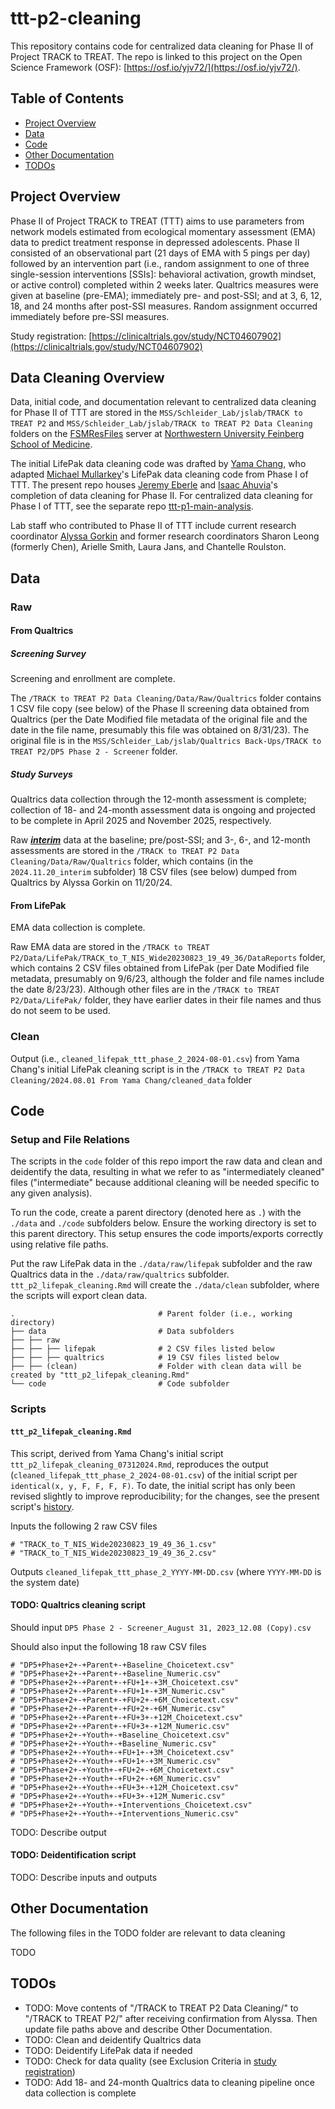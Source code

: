 # ttt-p2-cleaning

This repository contains code for centralized data cleaning for Phase II of Project TRACK to TREAT. The repo is linked to this project on the Open Science Framework (OSF): [https://osf.io/yjv72/](https://osf.io/yjv72/).

## Table of Contents

- [Project Overview](#project-overview)
- [Data](#data)
- [Code](#code)
- [Other Documentation](#other-documentation)
- [TODOs](#todos)

## Project Overview

Phase II of Project TRACK to TREAT (TTT) aims to use parameters from network models estimated from ecological momentary assessment (EMA) data to predict treatment response in depressed adolescents. Phase II consisted of an observational part (21 days of EMA with 5 pings per day) followed by an intervention part (i.e., random assignment to one of three single-session interventions [SSIs]: behavioral activation, growth mindset, or active control) completed within 2 weeks later. Qualtrics measures were given at baseline (pre-EMA); immediately pre- and post-SSI; and at 3, 6, 12, 18, and 24 months after post-SSI measures. Random assignment occurred immediately before pre-SSI measures.

Study registration: [https://clinicaltrials.gov/study/NCT04607902](https://clinicaltrials.gov/study/NCT04607902)

## Data Cleaning Overview

Data, initial code, and documentation relevant to centralized data cleaning for Phase II of TTT are stored in the `MSS/Schleider_Lab/jslab/TRACK to TREAT P2` and `MSS/Schleider_Lab/jslab/TRACK to TREAT P2 Data Cleaning` folders on the [FSMResFiles](https://www.feinberg.northwestern.edu/it/services/server-storage-and-data/research-data-storage.html) server at [Northwestern University Feinberg School of Medicine](https://www.feinberg.northwestern.edu/).

The initial LifePak data cleaning code was drafted by [Yama Chang](https://github.com/yamachang), who adapted [Michael Mullarkey](https://github.com/mcmullarkey)'s LifePak data cleaning code from Phase I of TTT. The present repo houses [Jeremy Eberle](https://github.com/jwe4ec) and [Isaac Ahuvia](https://github.com/isaacahuvia)'s completion of data cleaning for Phase II. For centralized data cleaning for Phase I of TTT, see the separate repo [ttt-p1-main-analysis](https://github.com/jwe4ec/ttt-p1-main-analysis).

Lab staff who contributed to Phase II of TTT include current research coordinator [Alyssa Gorkin](https://github.com/alyssagorkin) and former research coordinators Sharon Leong (formerly Chen), Arielle Smith, Laura Jans, and Chantelle Roulston.

## Data

### Raw

#### From Qualtrics

##### Screening Survey

Screening and enrollment are complete.

The `/TRACK to TREAT P2 Data Cleaning/Data/Raw/Qualtrics` folder contains 1 CSV file copy (see below) of the Phase II screening data obtained from Qualtrics (per the Date Modified file metadata of the original file and the date in the file name, presumably this file was obtained on 8/31/23). The original file is in the `MSS/Schleider_Lab/jslab/Qualtrics Back-Ups/TRACK to TREAT P2/DP5 Phase 2 - Screener` folder.

##### Study Surveys

Qualtrics data collection through the 12-month assessment is complete; collection of 18- and 24-month assessment data is ongoing and projected to be complete in April 2025 and November 2025, respectively.

Raw ***<ins>interim</ins>*** data at the baseline; pre/post-SSI; and 3-, 6-, and 12-month assessments are stored in the `/TRACK to TREAT P2 Data Cleaning/Data/Raw/Qualtrics` folder, which contains (in the `2024.11.20_interim` subfolder) 18 CSV files (see below) dumped from Qualtrics by Alyssa Gorkin on 11/20/24.

#### From LifePak

EMA data collection is complete.

Raw EMA data are stored in the `/TRACK to TREAT P2/Data/LifePak/TRACK_to_T_NIS_Wide20230823_19_49_36/DataReports` folder, which contains 2 CSV files obtained from LifePak (per Date Modified file metadata, presumably on 9/6/23, although the folder and file names include the date 8/23/23). Although other files are in the `/TRACK to TREAT P2/Data/LifePak/` folder, they have earlier dates in their file names and thus do not seem to be used.

### Clean

Output (i.e., `cleaned_lifepak_ttt_phase_2_2024-08-01.csv`) from Yama Chang's initial LifePak cleaning script is in the `/TRACK to TREAT P2 Data Cleaning/2024.08.01 From Yama Chang/cleaned_data` folder

## Code

### Setup and File Relations

The scripts in the `code` folder of this repo import the raw data and clean and deidentify the data, resulting in what we refer to as "intermediately cleaned" files ("intermediate" because additional cleaning will be needed specific to any given analysis).

To run the code, create a parent directory (denoted here as `.`) with the `./data` and `./code` subfolders below. Ensure the working directory is set to this parent directory. This setup ensures the code imports/exports correctly using relative file paths.

Put the raw LifePak data in the `./data/raw/lifepak` subfolder and the raw Qualtrics data in the `./data/raw/qualtrics` subfolder. `ttt_p2_lifepak_cleaning.Rmd` will create the `./data/clean` subfolder, where the scripts will export clean data.

```
.                                # Parent folder (i.e., working directory)
├── data                         # Data subfolders
├── ├── raw
├── ├── ├── lifepak              # 2 CSV files listed below
├── ├── ├── qualtrics            # 19 CSV files listed below
├── ├── (clean)                  # Folder with clean data will be created by "ttt_p2_lifepak_cleaning.Rmd"
└── code                         # Code subfolder
```

### Scripts

#### `ttt_p2_lifepak_cleaning.Rmd`

This script, derived from Yama Chang's initial script `ttt_p2_lifepak_cleaning_07312024.Rmd`, reproduces the output (`cleaned_lifepak_ttt_phase_2_2024-08-01.csv`) of the initial script per `identical(x, y, F, F, F, F)`. To date, the initial script has only been revised slightly to improve reproducibility; for the changes, see the present script's [history](https://github.com/jwe4ec/ttt-p2-cleaning/commits/main/code/ttt_p2_lifepak_cleaning.Rmd).

Inputs the following 2 raw CSV files
```
# "TRACK_to_T_NIS_Wide20230823_19_49_36_1.csv"
# "TRACK_to_T_NIS_Wide20230823_19_49_36_2.csv"
```

Outputs `cleaned_lifepak_ttt_phase_2_YYYY-MM-DD.csv` (where `YYYY-MM-DD` is the system date)

#### TODO: Qualtrics cleaning script

Should input `DP5 Phase 2 - Screener_August 31, 2023_12.08 (Copy).csv`

Should also input the following 18 raw CSV files
```
# "DP5+Phase+2+-+Parent+-+Baseline_Choicetext.csv"
# "DP5+Phase+2+-+Parent+-+Baseline_Numeric.csv"
# "DP5+Phase+2+-+Parent+-+FU+1+-+3M_Choicetext.csv"
# "DP5+Phase+2+-+Parent+-+FU+1+-+3M_Numeric.csv"
# "DP5+Phase+2+-+Parent+-+FU+2+-+6M_Choicetext.csv"
# "DP5+Phase+2+-+Parent+-+FU+2+-+6M_Numeric.csv"
# "DP5+Phase+2+-+Parent+-+FU+3+-+12M_Choicetext.csv"
# "DP5+Phase+2+-+Parent+-+FU+3+-+12M_Numeric.csv"
# "DP5+Phase+2+-+Youth+-+Baseline_Choicetext.csv"
# "DP5+Phase+2+-+Youth+-+Baseline_Numeric.csv"
# "DP5+Phase+2+-+Youth+-+FU+1+-+3M_Choicetext.csv"
# "DP5+Phase+2+-+Youth+-+FU+1+-+3M_Numeric.csv"
# "DP5+Phase+2+-+Youth+-+FU+2+-+6M_Choicetext.csv"
# "DP5+Phase+2+-+Youth+-+FU+2+-+6M_Numeric.csv"
# "DP5+Phase+2+-+Youth+-+FU+3+-+12M_Choicetext.csv"
# "DP5+Phase+2+-+Youth+-+FU+3+-+12M_Numeric.csv"
# "DP5+Phase+2+-+Youth+-+Interventions_Choicetext.csv"
# "DP5+Phase+2+-+Youth+-+Interventions_Numeric.csv"
```

TODO: Describe output

#### TODO: Deidentification script

TODO: Describe inputs and outputs

## Other Documentation

The following files in the TODO folder are relevant to data cleaning

TODO

## TODOs

- TODO: Move contents of "/TRACK to TREAT P2 Data Cleaning/" to "/TRACK to TREAT P2/" after receiving confirmation from Alyssa. Then update file paths above and describe Other Documentation.
- TODO: Clean and deidentify Qualtrics data
- TODO: Deidentify LifePak data if needed
- TODO: Check for data quality (see Exclusion Criteria in [study registration](https://clinicaltrials.gov/study/NCT04607902))
- TODO: Add 18- and 24-month Qualtrics data to cleaning pipeline once data collection is complete